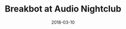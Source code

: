 ---
date: '2018-03-10'
artist: Breakbot
festival: ''
venue: Audio Nightclub
city: San Francisco
state: CA
country: USA
price: $17.47
solo: 'No'
title: Breakbot at Audio Nightclub
slug: 2018-03-10-breakbot
cover: ''
genre: ''
category: show
tags: []
created: 02/15/2019
artists:
  - Breakbot
openers: []
---